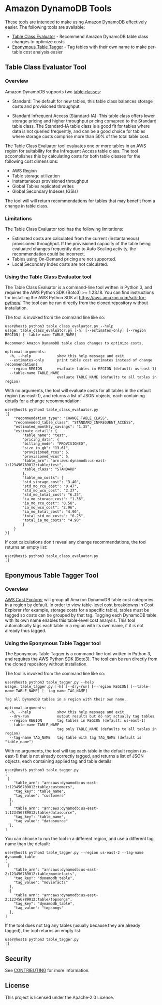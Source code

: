 # Amazon DynamoDB Tools

 These tools are intended to make using Amazon DynamoDB effectively easier. The following tools are available:

 * [Table Class Evaluator](#table-class-evaluator-tool) - Recommend Amazon DynamoDB table class changes to optimize costs
 * [Eponymous Table Tagger](#eponymous-table-tagger-tool)  - Tag tables with their own name to make per-table cost analysis easier


## Table Class Evaluator Tool

### Overview
Amazon DynamoDB supports two [table classes](https://docs.aws.amazon.com/amazondynamodb/latest/developerguide/HowItWorks.TableClasses.html): 
* Standard: The default for new tables, this table class balances storage costs and provisioned throughput.  

* Standard Infrequent Access (Standard-IA): This table class offers lower storage pricing and  higher throughput pricing comapred to the Standard table class. The Standard-IA table class is a good fit for tables where data is not queried frequently, and can be a good choice for tables where storage costs comprise more than 50% of the total table cost.

The Table Class Evaluator tool evaluates one or more tables in an AWS region for suitability for the Infrequent Access table class. The tool accomplishes this by calculating costs for both table classes for the following cost dimensions:

* AWS Region
* Table storage utilization
* Instantaneous provisioned throughput
* Global Tables replicated writes
* Global Secondary Indexes (GSIs)

The tool will will return recommendations for tables that may benefit from a change in table class.
    
   
### Limitations

The Table Class Evaluator tool has the following limitations:

* Estimated costs are calculated from the current (instantaneous) provisioned throughput. If the provisioned capacity of the table being evaluated changes frequently due to Auto Scaling activity, the recommendation could be incorrect.
* Tables using On-Demand pricing are not supported.
* Local Secondary Index costs are not calculated.


### Using the Table Class Evaluator tool
The Table Class Evaluator is a command-line tool written in Python 3, and requires the AWS Python SDK (Boto3) >= 1.23.18. You can find instructions for installing the AWS Python SDK at  https://aws.amazon.com/sdk-for-python/. The tool can be run directly from the cloned repository without installation.

The tool is invoked from the command line like so:
```console
user@host$ python3 table_class_evaluator.py --help
usage: table_class_evaluator.py [-h] [--estimates-only] [--region REGION] [--table-name TABLE_NAME]

Recommend Amazon DynamoDB table class changes to optimize costs.

optional arguments:
  -h, --help            show this help message and exit
  --estimates-only      print table cost estimates instead of change recommendations
  --region REGION       evaluate tables in REGION (default: us-east-1)
  --table-name TABLE_NAME
                        evaluate TABLE_NAME (defaults to all tables in region)
```

With no arguments, the tool will evaluate costs for all tables in the default region (us-east-1), and returns a list of JSON objects, each containing details for a change recommendation: 
```console
user@host$ python3 table_class_evaluator.py
[{
    "recommendation_type": "CHANGE_TABLE_CLASS",
    "recommended_table_class": "STANDARD_INFREQUENT_ACCESS",
    "estimated_monthly_savings": "1.35",
    "estimate_detail": {
        "table_name": "test",
        "pricing_data": {
        "billing_mode": "PROVISIONED",
        "size_in_gb": "13.61",
        "provisioned_rcus": 5,
        "provisioned_wcus": 5,
        "table_arn": "arn:aws:dynamodb:us-east-1:123456789012:table/test",
        "table_class": "STANDARD"
        },
        "table_mo_costs": {
        "std_storage_cost": "3.40",
        "std_mo_rcu_cost": "0.47",
        "std_mo_wcu_cost": "2.37",
        "std_mo_total_cost": "6.25",
        "ia_mo_storage_cost": "1.36",
        "ia_mo_rcu_cost": "0.58",
        "ia_mo_wcu_cost": "2.96",
        "ia_mo_total_cost": "4.90",
        "total_std_mo_costs": "6.25",
        "total_ia_mo_costs": "4.90"
        }
    }
}]
```

If cost calculations don't reveal any change recommendations, the tool returns an empty list:
```console
user@host$ python3 table_class_evaluator.py
[]
```


## Eponymous Table Tagger Tool

### Overview
[AWS Cost Explorer](https://aws.amazon.com/aws-cost-management/aws-cost-explorer/) will group all Amazon DynamoDB table cost categories in a region by default. In order to view table-level cost breakdowns in Cost Explorer (for example, storage costs for a specific table), tables must be tagged so costs can be grouped by that tag. Tagging each DynamoDB table with its own name enables this table-level cost analysis. This tool automatically tags each table in a region with its own name, if it is not already thus tagged.


### Using the Eponymous Table Tagger tool
The Eponymous Table Tagger is a command-line tool written in Python 3, and requires the AWS Python SDK (Boto3). The tool can be run directly from the cloned repository without installation.

The tool is invoked from the command line like so:
```console
user@host$ python3 table_tagger.py --help
usage: table_tagger.py [-h] [--dry-run] [--region REGION] [--table-name TABLE_NAME] [--tag-name TAG_NAME]

Tag all DynamoDB tables in a region with their own name.

optional arguments:
  -h, --help            show this help message and exit
  --dry-run             output results but do not actually tag tables
  --region REGION       tag tables in REGION (default: us-east-1)
  --table-name TABLE_NAME
                        tag only TABLE_NAME (defaults to all tables in region)
  --tag-name TAG_NAME   tag table with tag TAG_NAME (default is "table_name")
```

With no arguments, the tool will tag each table in the default region (us-east-1) that is not already correctly tagged, and returns a list of JSON objects, each containing applied tag and table details:
```console
user@host$ python3 table_tagger.py
[
 {
    "table_arn": "arn:aws:dynamodb:us-east-1:123456789012:table/customers",
    "tag_key": "table_name",
    "tag_value": "customers"
  },
  {
    "table_arn": "arn:aws:dynamodb:us-east-1:123456789012:table/datasource",
    "tag_key": "table_name",
    "tag_value": "datasource"
  },
]
```

You can choose to run the tool in a different region, and use a different tag name than the default:
```console
user@host$ python3 table_tagger.py --region us-east-2 --tag-name dynamodb_table
[
 {
    "table_arn": "arn:aws:dynamodb:us-east-2:123456789012:table/moviefacts",
    "tag_key": "dynamodb_table",
    "tag_value": "moviefacts"
  },
  {
    "table_arn": "arn:aws:dynamodb:us-east-2:123456789012:table/topsongs",
    "tag_key": "dynamodb_table",
    "tag_value": "topsongs"
  },
]
```

If the tool does not tag any tables (usually because they are already tagged), the tool returns an empty list:
```console
user@host$ python3 table_tagger.py
[]
```


## Security

See [CONTRIBUTING](CONTRIBUTING.md#security-issue-notifications) for more information.

## License

This project is licensed under the Apache-2.0 License.